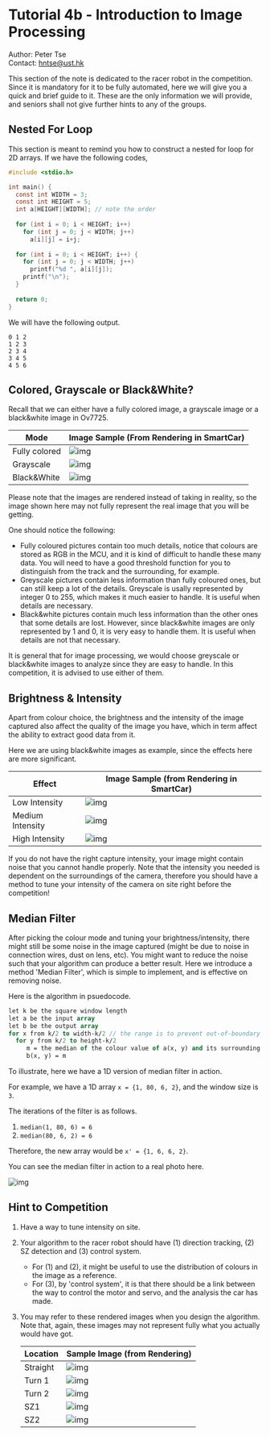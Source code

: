 # Tutorial 4b - Introduction to Image Processing

Author: Peter Tse<br>Contact: [hntse@ust.hk](mailto:hntse@ust.hk)

This section of the note is dedicated to the racer robot in the competition. Since it is mandatory for it to be fully automated, here we will give you a quick and brief guide to it. These are the only information we will provide, and seniors shall not give further hints to any of the groups.

## Nested For Loop

This section is meant to remind you how to construct a nested for loop for 2D arrays. If we have the following codes,

```C
#include <stdio.h>

int main() {
  const int WIDTH = 3;
  const int HEIGHT = 5;
  int a[HEIGHT][WIDTH]; // note the order
  
  for (int i = 0; i < HEIGHT; i++)
    for (int j = 0; j < WIDTH; j++)
      a[i][j] = i+j;
      
  for (int i = 0; i < HEIGHT; i++) {
    for (int j = 0; j < WIDTH; j++)
      printf("%d ", a[i][j]);
    printf("\n");
  }
  
  return 0; 
}
```

We will have the following output.

```
0 1 2 
1 2 3 
2 3 4 
3 4 5 
4 5 6
```

## Colored, Grayscale or Black&White?

Recall that we can either have a fully colored image, a grayscale image or a black&white image in Ov7725.

| Mode          | Image Sample (From Rendering in SmartCar) |
| ------------- | ---------------------------------------- |
| Fully colored | ![img](https://i.imgur.com/ke2gxI5.png)  |
| Grayscale     | ![img](https://i.imgur.com/I9ywWCP.png)  |
| Black&White   | ![img](https://i.imgur.com/K1CCYPs.png)  |

Please note that the images are rendered instead of taking in reality, so the image shown here may not fully represent the real image that you will be getting.

One should notice the following:

* Fully coloured pictures contain too much details, notice that colours are stored as RGB in the MCU, and it is kind of difficult to handle these many data. You will need to have a good threshold function for you to distinguish from the track and the surrounding, for example.
* Greyscale pictures contain less information than fully coloured ones, but can still keep a lot of the details. Greyscale is usally represented by integer 0 to 255, which makes it much easier to handle. It is useful when details are necessary.
* Black&white pictures contain much less information than the other ones that some details are lost. However, since black&white images are only represented by 1 and 0, it is very easy to handle them. It is useful when details are not that necessary.

It is general that for image processing, we would choose greyscale or black&white images to analyze since they are easy to handle. In this competition, it is advised to use either of them.

## Brightness & Intensity

Apart from colour choice, the brightness and the intensity of the image captured also affect the quality of the image you have, which in term affect the ability to extract good data from it.

Here we are using black&white images as example, since the effects here are more significant.

| Effect           | Image Sample (from Rendering in SmartCar) |
| ---------------- | ---------------------------------------- |
| Low Intensity    | ![img](https://i.imgur.com/YxHPjws.png)  |
| Medium Intensity | ![img](https://i.imgur.com/K1CCYPs.png)  |
| High Intensity   | ![img](https://i.imgur.com/pu8xnMS.png)  |

If you do not have the right capture intensity, your image might contain noise that you cannot handle properly. Note that the intensity you needed is dependent on the surroundings of the camera, therefore you should have a method to tune your intensity of the camera on site right before the competition!

## Median Filter

After picking the colour mode and tuning your brightness/intensity, there might still be some noise in the image captured (might be due to noise in connection wires, dust on lens, etc). You might want to reduce the noise such that your algorithm can produce a better result. Here we introduce a method 'Median Filter', which is simple to implement, and is effective on removing noise. 

Here is the algorithm in psuedocode.

```pascal
let k be the square window length
let a be the input array
let b be the output array
for x from k/2 to width-k/2 // the range is to prevent out-of-boundary array access
  for y from k/2 to height-k/2
     m = the median of the colour value of a(x, y) and its surrounding k*k square
     b(x, y) = m
```

To illustrate, here we have a 1D version of median filter in action.

For example, we have a 1D array `x = {1, 80, 6, 2}`, and the window size is `3`.

The iterations of the filter is as follows.

1. `median(1, 80, 6) = 6`
2. `median(80, 6, 2) = 6`

Therefore, the new array would be `x' = {1, 6, 6, 2}`.

You can see the median filter in action to a real photo here.

![img](https://upload.wikimedia.org/wikipedia/commons/thumb/1/1d/Medianfilterp.png/220px-Medianfilterp.png)

## Hint to Competition

1. Have a way to tune intensity on site.

2. Your algorithm to the racer robot should have (1) direction tracking, (2) SZ detection and (3) control system.

   * For (1) and (2), it might be useful to use the distribution of colours in the image as a reference.
   * For (3), by 'control system', it is that there should be a link between the way to control the motor and servo, and the analysis the car has made.

3. You may refer to these rendered images when you design the algorithm. Note that, again, these images may not represent fully what you actually would have got.

   | Location | Sample Image (from Rendering)           |
   | -------- | --------------------------------------- |
   | Straight | ![img](https://i.imgur.com/wfcKTpZ.jpg) |
   | Turn 1   | ![img](https://i.imgur.com/ke2gxI5.png) |
   | Turn 2   | ![img](https://i.imgur.com/WZsej7r.png) |
   | SZ1      | ![img](https://i.imgur.com/SevhYAw.jpg) |
   | SZ2      | ![img](https://i.imgur.com/Yz5x49P.jpg) |

   ​


